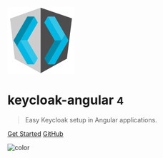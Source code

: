 ![logo](images/keycloak-angular.png)

# keycloak-angular <small>4</small>

> Easy Keycloak setup in Angular applications.

<a href="#/getting-started" class="button">Get Started</a>
<a href="https://github.com/mauriciovigolo/keycloak-angular/" class="button white">GitHub</a>

![color](#f0f0f0)
